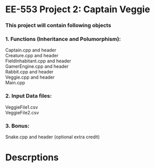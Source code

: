 # EE-553 Project 2: Captain Veggie
### This project will contain following objects
### 1. Functions (Inheritance and Polumorphism):
  Captain.cpp and header\
  Creature.cpp and header\
  FieldInhabitant.cpp and header\
  GamerEngine.cpp and header\
  Rabbit.cpp and header\
  Veggie.cpp and header\
  Main.cpp
  
  
### 2. Input Data files:
  VeggieFile1.csv\
  VeggieFile2.csv
  
  
### 3. Bonus:
  Snake.cpp and header (optional extra credit)

# Descrptions
